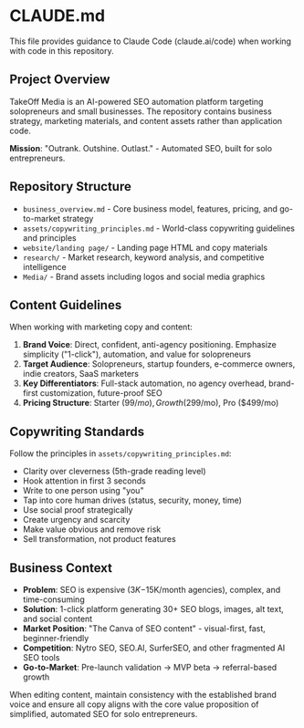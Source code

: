 # CLAUDE.md

This file provides guidance to Claude Code (claude.ai/code) when working with code in this repository.

## Project Overview

TakeOff Media is an AI-powered SEO automation platform targeting solopreneurs and small businesses. The repository contains business strategy, marketing materials, and content assets rather than application code.

**Mission**: "Outrank. Outshine. Outlast." - Automated SEO, built for solo entrepreneurs.

## Repository Structure

- `business_overview.md` - Core business model, features, pricing, and go-to-market strategy
- `assets/copywriting_principles.md` - World-class copywriting guidelines and principles
- `website/landing page/` - Landing page HTML and copy materials
- `research/` - Market research, keyword analysis, and competitive intelligence
- `Media/` - Brand assets including logos and social media graphics

## Content Guidelines

When working with marketing copy and content:

1. **Brand Voice**: Direct, confident, anti-agency positioning. Emphasize simplicity ("1-click"), automation, and value for solopreneurs
2. **Target Audience**: Solopreneurs, startup founders, e-commerce owners, indie creators, SaaS marketers
3. **Key Differentiators**: Full-stack automation, no agency overhead, brand-first customization, future-proof SEO
4. **Pricing Structure**: Starter ($99/mo), Growth ($299/mo), Pro ($499/mo)

## Copywriting Standards

Follow the principles in `assets/copywriting_principles.md`:
- Clarity over cleverness (5th-grade reading level)
- Hook attention in first 3 seconds
- Write to one person using "you"
- Tap into core human drives (status, security, money, time)
- Use social proof strategically
- Create urgency and scarcity
- Make value obvious and remove risk
- Sell transformation, not product features

## Business Context

- **Problem**: SEO is expensive ($3K-$15K/month agencies), complex, and time-consuming
- **Solution**: 1-click platform generating 30+ SEO blogs, images, alt text, and social content
- **Market Position**: "The Canva of SEO content" - visual-first, fast, beginner-friendly
- **Competition**: Nytro SEO, SEO.AI, SurferSEO, and other fragmented AI SEO tools
- **Go-to-Market**: Pre-launch validation → MVP beta → referral-based growth

When editing content, maintain consistency with the established brand voice and ensure all copy aligns with the core value proposition of simplified, automated SEO for solo entrepreneurs.